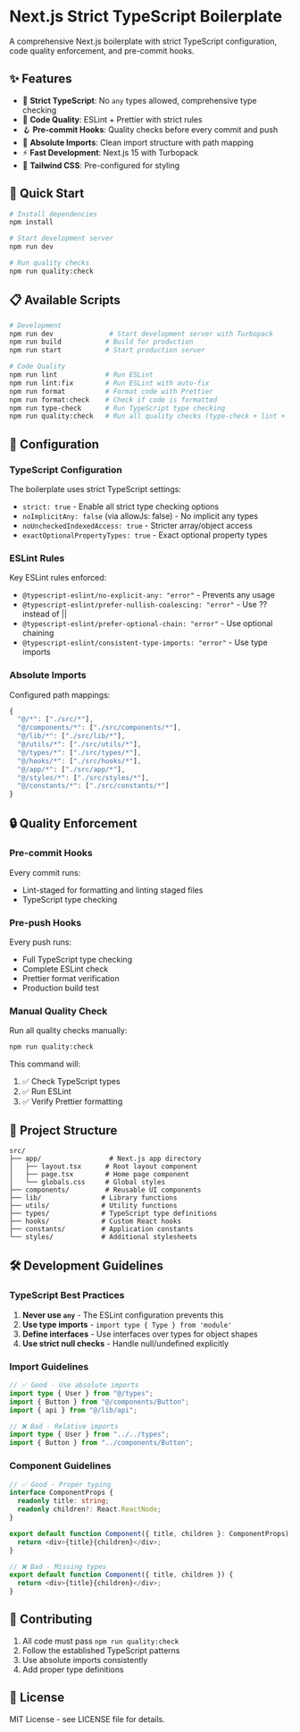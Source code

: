 # Next.js Strict TypeScript Boilerplate

A comprehensive Next.js boilerplate with strict TypeScript configuration, code quality enforcement, and pre-commit hooks.

## ✨ Features

- 🔵 **Strict TypeScript**: No `any` types allowed, comprehensive type checking
- 🧹 **Code Quality**: ESLint + Prettier with strict rules
- 🪝 **Pre-commit Hooks**: Quality checks before every commit and push
- 📁 **Absolute Imports**: Clean import structure with path mapping
- ⚡ **Fast Development**: Next.js 15 with Turbopack
- 🎨 **Tailwind CSS**: Pre-configured for styling

## 🚀 Quick Start

```bash
# Install dependencies
npm install

# Start development server
npm run dev

# Run quality checks
npm run quality:check
```

## 📋 Available Scripts

```bash
# Development
npm run dev              # Start development server with Turbopack
npm run build           # Build for production
npm run start           # Start production server

# Code Quality
npm run lint            # Run ESLint
npm run lint:fix        # Run ESLint with auto-fix
npm run format          # Format code with Prettier
npm run format:check    # Check if code is formatted
npm run type-check      # Run TypeScript type checking
npm run quality:check   # Run all quality checks (type-check + lint + format)
```

## 🔧 Configuration

### TypeScript Configuration

The boilerplate uses strict TypeScript settings:

- `strict: true` - Enable all strict type checking options
- `noImplicitAny: false` (via allowJs: false) - No implicit any types
- `noUncheckedIndexedAccess: true` - Stricter array/object access
- `exactOptionalPropertyTypes: true` - Exact optional property types

### ESLint Rules

Key ESLint rules enforced:

- `@typescript-eslint/no-explicit-any: "error"` - Prevents any usage
- `@typescript-eslint/prefer-nullish-coalescing: "error"` - Use ?? instead of ||
- `@typescript-eslint/prefer-optional-chain: "error"` - Use optional chaining
- `@typescript-eslint/consistent-type-imports: "error"` - Use type imports

### Absolute Imports

Configured path mappings:

```typescript
{
  "@/*": ["./src/*"],
  "@/components/*": ["./src/components/*"],
  "@/lib/*": ["./src/lib/*"],
  "@/utils/*": ["./src/utils/*"],
  "@/types/*": ["./src/types/*"],
  "@/hooks/*": ["./src/hooks/*"],
  "@/app/*": ["./src/app/*"],
  "@/styles/*": ["./src/styles/*"],
  "@/constants/*": ["./src/constants/*"]
}
```

## 🔒 Quality Enforcement

### Pre-commit Hooks

Every commit runs:

- Lint-staged for formatting and linting staged files
- TypeScript type checking

### Pre-push Hooks

Every push runs:

- Full TypeScript type checking
- Complete ESLint check
- Prettier format verification
- Production build test

### Manual Quality Check

Run all quality checks manually:

```bash
npm run quality:check
```

This command will:

1. ✅ Check TypeScript types
2. ✅ Run ESLint
3. ✅ Verify Prettier formatting

## 📁 Project Structure

```
src/
├── app/                 # Next.js app directory
│   ├── layout.tsx      # Root layout component
│   ├── page.tsx        # Home page component
│   └── globals.css     # Global styles
├── components/         # Reusable UI components
├── lib/               # Library functions
├── utils/             # Utility functions
├── types/             # TypeScript type definitions
├── hooks/             # Custom React hooks
├── constants/         # Application constants
└── styles/            # Additional stylesheets
```

## 🛠️ Development Guidelines

### TypeScript Best Practices

1. **Never use `any`** - The ESLint configuration prevents this
2. **Use type imports** - `import type { Type } from 'module'`
3. **Define interfaces** - Use interfaces over types for object shapes
4. **Use strict null checks** - Handle null/undefined explicitly

### Import Guidelines

```typescript
// ✅ Good - Use absolute imports
import type { User } from "@/types";
import { Button } from "@/components/Button";
import { api } from "@/lib/api";

// ❌ Bad - Relative imports
import type { User } from "../../types";
import { Button } from "../components/Button";
```

### Component Guidelines

```typescript
// ✅ Good - Proper typing
interface ComponentProps {
  readonly title: string;
  readonly children?: React.ReactNode;
}

export default function Component({ title, children }: ComponentProps): React.JSX.Element {
  return <div>{title}{children}</div>;
}

// ❌ Bad - Missing types
export default function Component({ title, children }) {
  return <div>{title}{children}</div>;
}
```

## 🤝 Contributing

1. All code must pass `npm run quality:check`
2. Follow the established TypeScript patterns
3. Use absolute imports consistently
4. Add proper type definitions

## 📝 License

MIT License - see LICENSE file for details.
